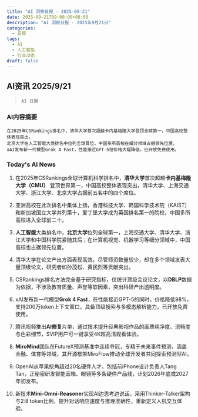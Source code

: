 ```yaml
---
title: "AI 洞察日报 - 2025-09-21"
date: 2025-09-21T09:00:00+08:00
description: "AI 洞察日报 - 2025年9月21日"
categories:
  - 日报
tags:
  - AI
  - 人工智能
  - 行业动态
draft: false
---
```


## AI资讯 2025/9/21

>  `AI 日报` 



### **AI内容摘要**

```
在2025年CSRankings排名中，清华大学首次超越卡内基梅隆大学登顶全球第一，中国高校整体表现突出。  
北京大学在人工智能大类排名中位列全球首位，中国多所高校在细分领域占据领先位置。  
xAI发布新一代模型Grok 4 Fast，性能接近GPT-5但价格大幅降低，已开放免费使用。
```



### **Today's AI News**

1. 在2025年CSRankings全球计算机科学排名中，**清华大学**首次超越**卡内基梅隆大学（CMU）** 登顶世界第一，中国高校整体表现突出，清华大学、上海交通大学、浙江大学、北京大学占据前五名中的四个席位。

2. 亚洲高校在此次排名中集体上扬，香港科技大学、韩国科学技术院（KAIST）和新加坡国立大学并列第十，爱丁堡大学成为英国排名第一的院校，中国多所高校进入全球前二十。

3. **人工智能**大类排名中，**北京大学**位列全球第一，上海交通大学、清华大学、浙江大学和中国科学院紧随其后；在计算机视觉、机器学习等细分领域中，中国高校也占据领先位置。

4. 清华大学在论文产出方面表现高效，尽管师资数量较少，却在多个领域发表大量顶级论文，研究者如孙茂松、黄民烈等贡献突出。

5. CSRankings排名方法完全基于研究指标，仅统计顶级会议论文，以**DBLP**数据为依据，不涉及教育质量、声誉等软因素，突出科研产出透明度。

6. xAI发布新一代模型**Grok 4 Fast**，在性能接近GPT-5的同时，价格降低98%，支持200万token上下文窗口，具备顶级搜索与多模态解析能力，已开放免费使用。

7. 腾讯视频推出**AI修复**片单，通过技术提升经典影视作品的画质纯净度、流畅度与色彩细节，SVIP用户可一键享受4K超高清观看体验。

8. **MiroMind**团队在FutureX预测基准中连续夺冠，专精于未来事件预测，涵盖金融、体育等领域，其开源框架MiroFlow推动全球开发者共同探索预测型AI。

9. OpenAI从苹果挖角超过20名硬件人才，包括前iPhone设计负责人Tang Tan，正秘密研发智能音箱、眼镜等多条硬件产品线，计划2026年底或2027年初发布。

10. 新技术**Mini-Omni-Reasoner**实现AI边思考边说话，采用Thinker-Talker架构与2:8 token比例，提升对话响应速度与推理准确性，重新定义人机交互体验。
